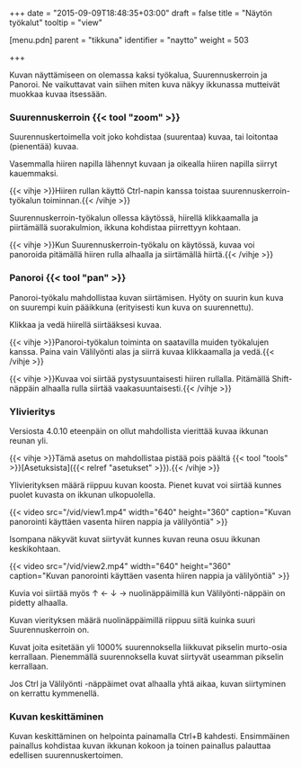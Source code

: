 +++
date = "2015-09-09T18:48:35+03:00"
draft = false
title = "Näytön työkalut"
tooltip = "view"

[menu.pdn]
    parent = "tikkuna"
    identifier = "naytto"
    weight = 503

+++

Kuvan näyttämiseen on olemassa kaksi työkalua, Suurennuskerroin ja Panoroi. Ne vaikuttavat vain siihen miten kuva näkyy
ikkunassa mutteivät muokkaa kuvaa itsessään.

### Suurennuskerroin {{< tool "zoom" >}}

Suurennuskertoimella voit joko kohdistaa (suurentaa) kuvaa, tai loitontaa (pienentää) kuvaa.

Vasemmalla hiiren napilla lähennyt kuvaan ja oikealla hiiren napilla siirryt kauemmaksi.

{{< vihje >}}Hiiren rullan käyttö Ctrl-napin kanssa toistaa suurennuskerroin-työkalun toiminnan.{{< /vihje >}}

Suurennuskerroin-työkalun ollessa käytössä, hiirellä klikkaamalla ja piirtämällä suorakulmion, ikkuna kohdistaa piirrettyyn kohtaan.

{{< vihje >}}Kun Suurennuskerroin-työkalu on käytössä, kuvaa voi panoroida pitämällä hiiren rulla alhaalla ja siirtämällä hiirtä.{{< /vihje >}}

### Panoroi {{< tool "pan" >}}

Panoroi-työkalu mahdollistaa kuvan siirtämisen. Hyöty on suurin kun kuva on suurempi kuin pääikkuna (erityisesti kun kuva on suurennettu).

Klikkaa ja vedä hiirellä siirtääksesi kuvaa.

{{< vihje >}}Panoroi-työkalun toiminta on saatavilla muiden työkalujen kanssa. Paina vain Välilyönti alas ja siirrä kuvaa klikkaamalla ja vedä.{{< /vihje >}}

{{< vihje >}}Kuvaa voi siirtää pystysuuntaisesti hiiren rullalla. Pitämällä Shift-näppäin alhaalla rulla siirtää vaakasuuntaisesti.{{< /vihje >}}

### Ylivieritys

Versiosta 4.0.10 eteenpäin on ollut mahdollista vierittää kuvaa ikkunan reunan yli.

{{< vihje >}}Tämä asetus on mahdollistaa pistää pois päältä {{< tool "tools" >}}[Asetuksista]({{< relref "asetukset" >}}).{{< /vihje >}}

Ylivierityksen määrä riippuu kuvan koosta. Pienet kuvat voi siirtää kunnes puolet kuvasta on ikkunan ulkopuolella.

{{< video src="/vid/view1.mp4" width="640" height="360" caption="Kuvan panorointi käyttäen vasenta hiiren nappia ja välilyöntiä" >}}

Isompana näkyvät kuvat siirtyvät kunnes kuvan reuna osuu ikkunan keskikohtaan.

{{< video src="/vid/view2.mp4" width="640" height="360" caption="Kuvan panorointi käyttäen vasenta hiiren nappia ja välilyöntiä" >}}

Kuvia voi siirtää myös ↑ ← ↓ → nuolinäppäimillä kun Välilyönti-näppäin on pidetty alhaalla.

Kuvan vierityksen määrä nuolinäppäimillä riippuu siitä kuinka suuri Suurennuskerroin on.

Kuvat joita esitetään yli 1000% suurennoksella liikkuvat pikselin murto-osia kerrallaan. Pienemmällä suurennoksella kuvat
siirtyvät useamman pikselin kerrallaan.

Jos Ctrl ja Välilyönti -näppäimet ovat alhaalla yhtä aikaa, kuvan siirtyminen on kerrattu kymmenellä.

### Kuvan keskittäminen

Kuvan keskittäminen on helpointa painamalla Ctrl+B kahdesti. Ensimmäinen painallus kohdistaa kuvan ikkunan kokoon ja toinen
painallus palauttaa edellisen suurennuskertoimen.

